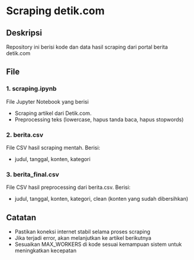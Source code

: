 # Scraping detik.com

## Deskripsi
Repository ini berisi kode dan data hasil scraping dari portal berita detik.com

## File
### 1. scraping.ipynb
File Jupyter Notebook yang berisi
- Scraping artikel dari Detik.com.
- Preprocessing teks (lowercase, hapus tanda baca, hapus stopwords)

### 2. berita.csv
File CSV hasil scraping mentah. Berisi:
- judul, tanggal, konten, kategori

### 3. berita_final.csv
File CSV hasil preprocessing dari berita.csv. Berisi:
- judul, tanggal, konten, kategori, clean (konten yang sudah dibersihkan)

## Catatan
- Pastikan koneksi internet stabil selama proses scraping
- Jika terjadi error, akan melanjutkan ke artikel berikutnya
- Sesuaikan MAX_WORKERS di kode sesuai kemampuan sistem untuk meningkatkan kecepatan
